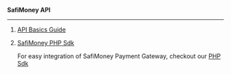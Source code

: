 **SafiMoney API**

------

1. [API Basics Guide](https://documenter.getpostman.com/view/1630017/SVmzucaZ?version=latest)

2. [SafiMoney PHP Sdk](https://github.com/safimoney/safimoney-sdk-php)

   For easy integration of SafiMoney Payment Gateway, checkout our  [PHP Sdk](https://github.com/safimoney/safimoney-sdk-php)

